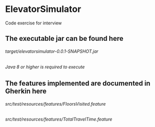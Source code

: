 # ElevatorSimulator

Code exercise for interview

## The executable jar can be found here
###### target/elevatorsimulator-0.0.1-SNAPSHOT.jar
###### Java 8 or higher is required to execute

## The features implemented are documented in Gherkin here
###### src/test/resources/features/FloorsVisited.feature
###### src/test/resources/features/TotalTravelTime.feature


